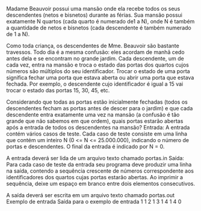 Madame Beauvoir possui uma mansão onde ela recebe todos os seus descendentes (netos e bisnetos) durante as férias. Sua mansão possui exatamente N quartos (cada quarto é numerado de1 a N), onde N é também a quantidade de netos e bisnetos (cada descendente é também numerado de 1 a N).

Como toda criança, os descendentes de Mme. Beauvoir são bastante travessos. Todo dia é a mesma confusão: eles acordam de manhã cedo antes dela e se encontram no grande jardim. Cada descendente, um de cada vez, entra na mansão e troca o estado das portas dos quartos cujos números são múltiplos do seu identificador. Trocar o estado de uma porta significa fechar uma porta que estava aberta ou abrir uma porta que estava fechada. Por exemplo, o descendente cujo identificador é igual a 15 vai trocar o estado das portas 15, 30, 45, etc.

Considerando que todas as portas estão inicialmente fechadas (todos os descendentes fecham as portas antes de descer para o jardim) e que cada descendente entra exatamente uma vez na mansão (a confusão é tão grande que não sabemos em que ordem), quais portas estarão abertas após a entrada de todos os descendentes na mansão?
Entrada:
A entrada contém vários casos de teste. Cada caso de teste consiste em uma linha que contém um inteiro N (0 <= N <= 25.000.000), indicando o número de portas e descendentes. O final da entrada é indicado por N = 0.

A entrada deverá ser lida de um arquivo texto chamado portas.in
Saída:
Para cada caso de teste da entrada seu programa deve produzir uma linha na saída, contendo a sequência crescente de números correspondente aos identificadores dos quartos cujas portas estarão abertas. Ao imprimir a sequência, deixe um espaço em branco entre dois elementos consecutivos.

A saída deverá ser escrita em um arquivo texto chamado portas.out
Exemplo de entrada	Saída para o exemplo de entrada
1                   1
2                   1
3                   1
4                   1 4
0	